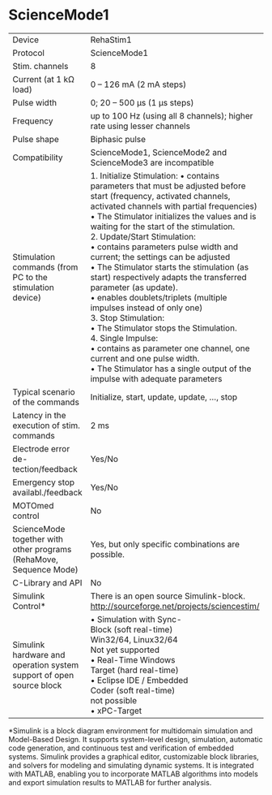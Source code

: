 # ScienceMode1

|                                                              |                                                              |
| ------------------------------------------------------------ | ------------------------------------------------------------ |
| Device                                                       | RehaStim1                                                    |
| Protocol                                                     | ScienceMode1                                                 |
| Stim. channels                                               | 8                                                            |
| Current (at 1 kΩ load)                                       | 0 – 126 mA (2 mA steps)                                      |
| Pulse width                                                  | 0; 20 – 500 μs (1 μs steps)                                  |
| Frequency                                                    | up to 100 Hz (using all 8 channels); higher rate using lesser channels |
| Pulse shape                                                  | Biphasic pulse                                               |
| Compatibility                                                | ScienceMode1, ScienceMode2 and ScienceMode3 are incompatible |
| Stimulation commands (from PC to the stimulation device)     | 1. Initialize Stimulation: • contains parameters that must be adjusted before start (frequency, activated channels, activated channels with partial frequencies)<br/>• The Stimulator initializes the values and is waiting for the start of the stimulation.<br/>2. Update/Start Stimulation:<br/>• contains parameters pulse width and current; the settings can be adjusted<br/>• The Stimulator starts the stimulation (as start) respectively adapts the transferred parameter (as update).<br/>• enables doublets/triplets (multiple impulses instead of only one)<br/>3. Stop Stimulation:<br/>• The Stimulator stops the Stimulation.<br/>4. Single Impulse:<br/>• contains as parameter one channel, one current and one pulse width.<br/>• The Stimulator has a single output of the impulse with adequate parameters |
| Typical scenario of the commands                             | Initialize, start, update, update, …, stop                   |
| Latency in the execution of stim. commands                   | 2 ms                                                         |
| Electrode error de-tection/feedback                          | Yes/No                                                       |
| Emergency stop availabl./feedback                            | Yes/No                                                       |
| MOTOmed control                                              | No                                                           |
| ScienceMode together with other programs (RehaMove, Sequence Mode) | Yes, but only specific combinations are possible.            |
| C-Library and API                                            | No                                                           |
| Simulink<br/>Control*                                        | There is an open source Simulink-block.<br/>http://sourceforge.net/projects/sciencestim/ |
| Simulink hardware and operation system<br/>support of open source block | • Simulation with Sync-<br/>Block (soft real-time)<br/>Win32/64, Linux32/64<br/>Not yet supported<br/>• Real-Time Windows<br/>Target (hard real-time)<br/>• Eclipse IDE / Embedded<br/>Coder (soft real-time)<br/>not possible<br/>• xPC-Target |

*Simulink is a block diagram environment for multidomain simulation and Model-Based Design. It supports system-level design, simulation, automatic code generation, and continuous test and verification of embedded systems. Simulink provides a graphical editor, customizable block libraries, and solvers for modeling and simulating dynamic systems. It is integrated with MATLAB, enabling you to incorporate MATLAB algorithms into models and export simulation results to MATLAB for further analysis.





